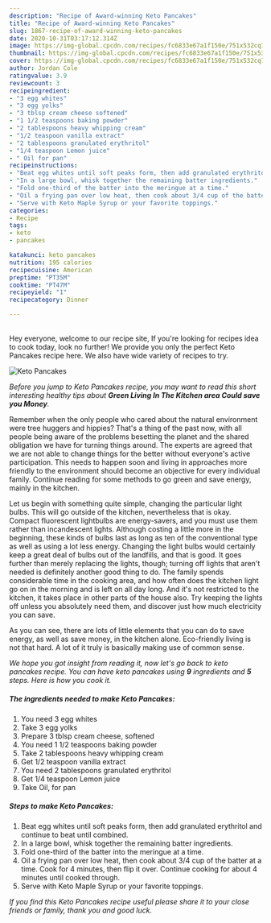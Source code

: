 ```yaml
---
description: "Recipe of Award-winning Keto Pancakes"
title: "Recipe of Award-winning Keto Pancakes"
slug: 1867-recipe-of-award-winning-keto-pancakes
date: 2020-10-31T03:17:12.314Z
image: https://img-global.cpcdn.com/recipes/fc6833e67a1f150e/751x532cq70/keto-pancakes-recipe-main-photo.jpg
thumbnail: https://img-global.cpcdn.com/recipes/fc6833e67a1f150e/751x532cq70/keto-pancakes-recipe-main-photo.jpg
cover: https://img-global.cpcdn.com/recipes/fc6833e67a1f150e/751x532cq70/keto-pancakes-recipe-main-photo.jpg
author: Jordan Cole
ratingvalue: 3.9
reviewcount: 3
recipeingredient:
- "3 egg whites"
- "3 egg yolks"
- "3 tblsp cream cheese softened"
- "1 1/2 teaspoons baking powder"
- "2 tablespoons heavy whipping cream"
- "1/2 teaspoon vanilla extract"
- "2 tablespoons granulated erythritol"
- "1/4 teaspoon Lemon juice"
- " Oil for pan"
recipeinstructions:
- "Beat egg whites until soft peaks form, then add granulated erythritol and continue to beat until combined."
- "In a large bowl, whisk together the remaining batter ingredients."
- "Fold one-third of the batter into the meringue at a time."
- "Oil a frying pan over low heat, then cook about 3/4 cup of the batter at a time. Cook for 4 minutes, then flip it over. Continue cooking for about 4 minutes until cooked through."
- "Serve with Keto Maple Syrup or your favorite toppings."
categories:
- Recipe
tags:
- keto
- pancakes

katakunci: keto pancakes 
nutrition: 195 calories
recipecuisine: American
preptime: "PT35M"
cooktime: "PT47M"
recipeyield: "1"
recipecategory: Dinner

---
```

<br>
Hey everyone, welcome to our recipe site, If you're looking for recipes idea to cook today, look no further! We provide you only the perfect Keto Pancakes recipe here. We also have wide variety of recipes to try.
<br>


![Keto Pancakes](https://img-global.cpcdn.com/recipes/fc6833e67a1f150e/751x532cq70/keto-pancakes-recipe-main-photo.jpg)

<i>Before you jump to Keto Pancakes recipe, you may want to read this short interesting healthy tips about 
<strong>Green Living In The Kitchen area Could save you Money</strong>.</i>
</br>

Remember when the only people who cared about the natural environment were tree huggers and hippies? That's a thing of the past now, with all people being aware of the problems besetting the planet and the shared obligation we have for turning things around. The experts are agreed that we are not able to change things for the better without everyone's active participation. This needs to happen soon and living in approaches more friendly to the environment should become an objective for every individual family. Continue reading for some methods to go green and save energy, mainly in the kitchen.

Let us begin with something quite simple, changing the particular light bulbs. This will go outside of the kitchen, nevertheless that is okay. Compact fluorescent lightbulbs are energy-savers, and you must use them rather than incandescent lights. Although costing a little more in the beginning, these kinds of bulbs last as long as ten of the conventional type as well as using a lot less energy. Changing the light bulbs would certainly keep a great deal of bulbs out of the landfills, and that is good. It goes further than merely replacing the lights, though; turning off lights that aren't needed is definitely another good thing to do. The family spends considerable time in the cooking area, and how often does the kitchen light go on in the morning and is left on all day long. And it's not restricted to the kitchen, it takes place in other parts of the house also. Try keeping the lights off unless you absolutely need them, and discover just how much electricity you can save.

As you can see, there are lots of little elements that you can do to save energy, as well as save money, in the kitchen alone. Eco-friendly living is not that hard. A lot of it truly is basically making use of common sense.


<i>We hope you got insight from reading it, now let's go back to keto pancakes recipe. You can have keto pancakes using <strong>9</strong> ingredients and <strong>5</strong> steps. Here is how you cook it.
</i>

##### The ingredients needed to make Keto Pancakes:

1. You need 3 egg whites
1. Take 3 egg yolks
1. Prepare 3 tblsp cream cheese, softened
1. You need 1 1/2 teaspoons baking powder
1. Take 2 tablespoons heavy whipping cream
1. Get 1/2 teaspoon vanilla extract
1. You need 2 tablespoons granulated erythritol
1. Get 1/4 teaspoon Lemon juice
1. Take  Oil, for pan


##### Steps to make Keto Pancakes:

1. Beat egg whites until soft peaks form, then add granulated erythritol and continue to beat until combined.
1. In a large bowl, whisk together the remaining batter ingredients.
1. Fold one-third of the batter into the meringue at a time.
1. Oil a frying pan over low heat, then cook about 3/4 cup of the batter at a time. Cook for 4 minutes, then flip it over. Continue cooking for about 4 minutes until cooked through.
1. Serve with Keto Maple Syrup or your favorite toppings.


<i>If you find this Keto Pancakes recipe useful please share it to your close friends or family, thank you and good luck.</i>
